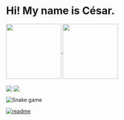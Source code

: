<h1> Hi! My name is César. </h1>
  <a href="https://github.com/ladeiraA">
  <img height="150em"   align="center" src="https://github-readme-stats.vercel.app/api?username=ladeiraA&show_icons=true&theme=react&include_all_commits=true&count_private=true"/>
  <img height="150em"  align="center" src="https://github-readme-stats.vercel.app/api/top-langs/?username=ladeiraA&layout=compact&langs_count=7&theme=react" />
</div>
<br>
<br>
  <a href="https://www.instagram.com/cesar_ladeiraa/" target="_blank"><img src="https://img.shields.io/badge/-Instagram-%23E4405F?style=for-the-badge&logo=instagram&logoColor=white" align="center" target="_blank"></a>
  <a href="https://www.linkedin.com/in/c%C3%A9sar-augusto-matos-ladeira-1b65881b4/" target="_blank"><img src="https://img.shields.io/badge/-LinkedIn-%230077B5?style=for-the-badge&logo=linkedin&logoColor=white" align="center" target="_blank"></a> 
 
![Snake game](https://github.com/ladeiraA/ladeiraA/blob/output/github-contribution-grid-snake.svg)
 
</div>
 
[![readme](https://github-readme-stats.vercel.app/api/pin/?username=ladeiraA&repo=ladeiraA&theme=react)](https://github.com/ladeiraA/ladeiraA)
